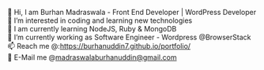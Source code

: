 👋 Hi, I am Burhan Madraswala - Front End Developer | WordPress Developer<br>
👀 I’m interested in coding and learning new technologies <br>
🌱 I am currently learning NodeJS, Ruby & MongoDB <br>
💞️ I’m currently working as Software Engineer - Wordpress @BrowserStack<br>
📫 Reach me @:https://burhanuddin7.github.io/portfolio/ <br>
📧 E-Mail me @madraswalaburhanuddin@gmail.com
